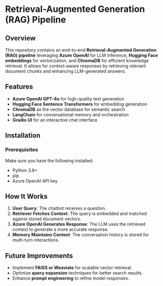 # Retrieval-Augmented Generation (RAG) Pipeline

## Overview
This repository contains an end-to-end **Retrieval-Augmented Generation (RAG) pipeline** leveraging **Azure OpenAI** for LLM inference, **Hugging Face embeddings** for vectorization, and **ChromaDB** for efficient knowledge retrieval. It allows for context-aware responses by retrieving relevant document chunks and enhancing LLM-generated answers.

## Features
- **Azure OpenAI GPT-4o** for high-quality text generation
- **Hugging Face Sentence Transformers** for embedding generation
- **ChromaDB** as the vector database for semantic search
- **LangChain** for conversational memory and orchestration
- **Gradio UI** for an interactive chat interface

## Installation

### Prerequisites
Make sure you have the following installed:
- Python 3.8+
- pip
- Azure OpenAI API key


## How It Works
1. **User Query**: The chatbot receives a question.
2. **Retriever Fetches Context**: The query is embedded and matched against stored document vectors.
3. **Azure OpenAI Generates Response**: The LLM uses the retrieved context to generate a more accurate response.
4. **Memory Maintains Context**: The conversation history is stored for multi-turn interactions.

## Future Improvements
- Implement **FAISS or Weaviate** for scalable vector retrieval.
- Optimize **query expansion** techniques for better search results.
- Enhance **prompt engineering** to refine model responses.


